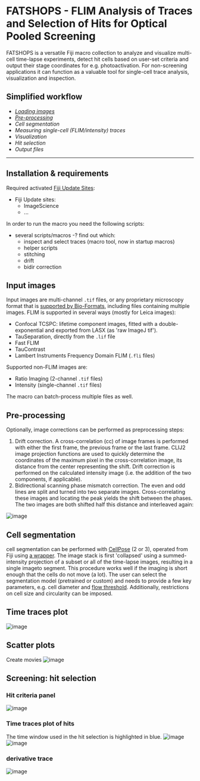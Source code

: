 # FATSHOPS - FLIM Analysis of Traces and Selection of Hits for Optical Pooled Screening

FATSHOPS is a versatile Fiji macro collection to analyze and visualize multi-cell time-lapse experiments, detect hit cells based on user-set criteria and output their stage coordinates for e.g. photoactivation.
For non-screening applications it can function as a valuable tool for single-cell trace analysis, visualization and inspection.

## Simplified workflow
- *[Loading images](https://github.com/Jalink-lab/dynamic-pooled-screening/#input-images)*
- *[Pre-processing](https://github.com/Jalink-lab/dynamic-pooled-screening/#pre-processing)*
- *Cell segmentation*
- *Measuring single-cell (FLIM/intensity) traces*
- *Visualization*
- *Hit selection*
- *Output files*

<hr>

## Installation & requirements
Required activated [Fiji Update Sites](https://imagej.net/update-sites/following):
- Fiji Update sites:
  - ImageScience
  - ...

In order to run the macro you need the following scripts:
- several scripts/macros -? find out which:
  - inspect and select traces (macro tool, now in startup macros)
  - helper scripts
  - stitching
  - drift
  - bidir correction


## Input images
Input images are multi-channel `.tif` files, or any proprietary microscopy format that is [supported by Bio-Formats](https://bio-formats.readthedocs.io/en/v8.2.0/supported-formats.html), including files containing multiple images.
FLIM is supported in several ways (mostly for Leica images):
  - Confocal TCSPC: lifetime component images, fitted with a double-exponential and exported from LASX (as 'raw ImageJ tif'). 
  - TauSeparation, directly from the `.lif` file
  - Fast FLIM
  - TauContrast
  - Lambert Instruments Frequency Domain FLIM (`.fli` files)

  Supported non-FLIM images are:
  - Ratio Imaging (2-channel `.tif` files)
  - Intensity (single-channel `.tif` files)

The macro can batch-process multiple files as well.


## Pre-processing
Optionally, image corrections can be performed as preprocessing steps:
1. Drift correction. A cross-correlation (cc) of image frames is performed with either the first frame, the previous frame or the last frame. CLIJ2 image projection functions are used to quickly determine the coordinates of the maximum pixel in the cross-correlation image, its distance from the center representing the shift. Drift correction is performed on the calculated intensity image (i.e. the addition of the two components, if applicable).
3. Bidirectional scanning phase mismatch correction. The even and odd lines are split and turned into two separate images. Cross-correlating these images and locating the peak yields the shift between the phases. The two images are both shifted half this distance and interleaved again:

  ![image](https://github.com/user-attachments/assets/66408493-ec41-4c4b-9413-3d6ae136e932)


## Cell segmentation
cell segmentation can be performed with [CellPose](https://github.com/MouseLand/cellpose) (2 or 3), operated from Fiji using [a wrapper](https://github.com/BIOP/ijl-utilities-wrappers). The image stack is first 'collapsed' using a summed-intensity projection of a subset or all of the time-lapse images, resulting in a single imageto segment. This procedure works well if the imaging is short enough that the cells do not move (a lot).
The user can select the segmentation model (pretrained or custom) and needs to provide a few key parameters, e.g. cell diameter and [flow threshold](https://cellpose.readthedocs.io/en/v3.1.1.1/settings.html#flow-threshold). Additionally, restrictions on cell size and circularity can be imposed.

## Time traces plot
![image](https://github.com/user-attachments/assets/0e74c287-5c79-4c21-8a04-5f3ba5db2ff9)

## Scatter plots
Create movies
![image](https://github.com/user-attachments/assets/795e8728-2183-4817-8853-4252df1c7b67)

## Screening: hit selection
### Hit criteria panel
![image](https://github.com/user-attachments/assets/4d2f37da-727e-4e86-a424-0fa101b05ba6)

### Time traces plot of hits
The time window used in the hit selection is highlighted in blue.
![image](https://github.com/user-attachments/assets/10db5f6a-a2f5-4ba7-9ba2-50f826b496a7)
![image](https://github.com/user-attachments/assets/be2f6ab5-ea0c-4646-97f4-77cfa6519d20)

### derivative trace
![image](https://github.com/user-attachments/assets/52832275-d256-4162-8a86-7ee22ab6f2df)
